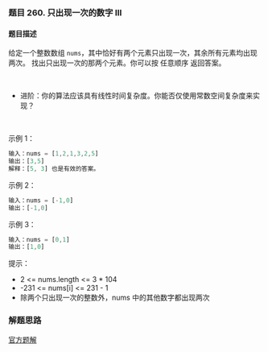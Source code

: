 ### 题目 260. 只出现一次的数字 III
#### 题目描述
给定一个整数数组 `nums`，其中恰好有两个元素只出现一次，其余所有元素均出现两次。 找出只出现一次的那两个元素。你可以按 任意顺序 返回答案。

 

- 进阶：你的算法应该具有线性时间复杂度。你能否仅使用常数空间复杂度来实现？

 

示例 1：

```js
输入：nums = [1,2,1,3,2,5]
输出：[3,5]
解释：[5, 3] 也是有效的答案。
```
示例 2：

```js
输入：nums = [-1,0]
输出：[-1,0]
```
示例 3：

```js
输入：nums = [0,1]
输出：[1,0]
```
提示：

- 2 <= nums.length <= 3 * 104
- -231 <= nums[i] <= 231 - 1
- 除两个只出现一次的整数外，nums 中的其他数字都出现两次


### 解题思路
[官方题解](https://leetcode-cn.com/problems/single-number-iii/solution/zhi-chu-xian-yi-ci-de-shu-zi-iii-by-leet-4i8e/)